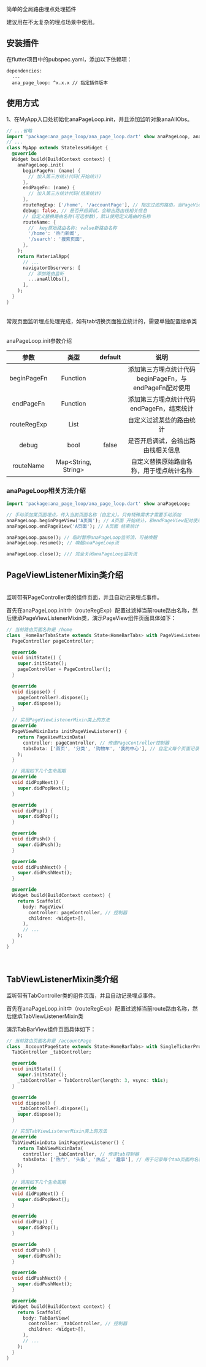 简单的全局路由埋点处理插件

建议用在不太复杂的埋点场景中使用。

## 安装插件

在flutter项目中的pubspec.yaml，添加以下依赖项：<br>

```
dependencies:
  ...
  ana_page_loop: ^x.x.x // 指定插件版本
```

## 使用方式

1、在MyApp入口处初始化anaPageLoop.init，并且添加监听对象anaAllObs。<br>

```dart
// ...省略
import 'package:ana_page_loop/ana_page_loop.dart' show anaPageLoop, anaAllObs;
// ...
class MyApp extends StatelessWidget {
  @override
  Widget build(BuildContext context) {
    anaPageLoop.init(
      beginPageFn: (name) {
        // 加入第三方统计代码(开始统计)
      },
      endPageFn: (name) {
        // 加入第三方统计代码(结束统计)
      },
      routeRegExp: ['/home', '/accountPage'], // 指定过滤的路由，当PageView或Tab组件要单独统计时，当前路由名称需要过滤掉。
      debug: false, // 是否开启调试，会输出路由栈相关信息
      // 自定义替换路由名称(可选参数)，默认使用定义路由的名称
      routeName: {
        //  key原始路由名称: value新路由名称
        '/home': '热门新闻',
        '/search': '搜索页面',
      },
    );
    return MaterialApp(
      // ...
      navigatorObservers: [
        // 添加路由监听
        ...anaAllObs(),
      ],
    );
  }
}
```
<br>
常规页面监听埋点处理完成，如有tab切换页面独立统计的，需要单独配置继承类<br><br>


anaPageLoop.init参数介绍<br>

|    参数     |        类型         | default |                          说明                          |
| :---------: | :-----------------: | :-----: | :----------------------------------------------------: |
| beginPageFn |      Function       |         | 添加第三方埋点统计代码beginPageFn，与endPageFn配对使用 |
|  endPageFn  |      Function       |         |       添加第三方埋点统计代码endPageFn，结束统计        |
| routeRegExp |    List<String>     |         |                自定义过滤某些的路由统计                |
|    debug    |        bool         |  false  |           是否开启调试，会输出路由栈相关信息           |
|  routeName  | Map<String, String> |         |        自定义替换原始路由名称，用于埋点统计名称        |



### anaPageLoop相关方法介绍<br>

```dart
import 'package:ana_page_loop/ana_page_loop.dart' show anaPageLoop;

// 手动添加某页面埋点，传入当前页面名称（自定义）。只有特殊需求才需要手动添加
anaPageLoop.beginPageView('A页面'); // A页面 开始统计，和endPageView配对使用
anaPageLoop.endPageView('A页面'); // A页面 结束统计

anaPageLoop.pause(); // 临时暂停anaPageLoop监听流，可被唤醒
anaPageLoop.resume(); // 唤醒anaPageLoop流

anaPageLoop.close(); /// 完全关闭anaPageLoop监听流
```

## PageViewListenerMixin类介绍
<br>
监听带有PageController类的组件页面，并且自动记录埋点事件。

首先在anaPageLoop.init中（routeRegExp）配置过滤掉当前route路由名称，然后继承PageViewListenerMixin类，演示PageView组件页面具体如下：<br>

```dart
// 当前路由页面名称是 /home
class _HomeBarTabsState extends State<HomeBarTabs> with PageViewListenerMixin {
  PageController pageController;

  @override
  void initState() {
    super.initState();
    pageController = PageController();
  }

  @override
  void dispose() {
    pageController?.dispose();
    super.dispose();
  }

  // 实现PageViewListenerMixin类上的方法
  @override
  PageViewMixinData initPageViewListener() {
    return PageViewMixinData(
      controller: pageController, // 传递PageController控制器
      tabsData: ['首页', '分类', '购物车', '我的中心'], // 自定义每个页面记录的名称
    );
  }

  // 调用如下几个生命周期
  @override
  void didPopNext() {
    super.didPopNext();
  }

  @override
  void didPop() {
    super.didPop();
  }

  @override
  void didPush() {
    super.didPush();
  }

  @override
  void didPushNext() {
    super.didPushNext();
  }

  @override
  Widget build(BuildContext context) {
    return Scaffold(
      body: PageView(
        controller: pageController, // 控制器
        children: <Widget>[],
      ),
      // ...
    );
  }
}
```
<br>

## TabViewListenerMixin类介绍

监听带有TabController类的组件页面，并且自动记录埋点事件。

首先在anaPageLoop.init中（routeRegExp）配置过滤掉当前route路由名称，然后继承TabViewListenerMixin类<br>

演示TabBarView组件页面具体如下：<br>

```dart
// 当前路由页面名称是 /accountPage
class _AccountPageState extends State<HomeBarTabs> with SingleTickerProviderStateMixin, TabViewListenerMixin {
  TabController _tabController;

  @override
  void initState() {
    super.initState();
    _tabController = TabController(length: 3, vsync: this);
  }

  @override
  void dispose() {
    _tabController?.dispose();
    super.dispose();
  }

  // 实现TabViewListenerMixin类上的方法
  @override
  TabViewMixinData initPageViewListener() {
    return TabViewMixinData(
      controller: _tabController, // 传递tab控制器
      tabsData: ['热门', '头条', '热点', '趣事'], // 用于记录每个tab页面的名称
    );
  }

  // 调用如下几个生命周期
  @override
  void didPopNext() {
    super.didPopNext();
  }

  @override
  void didPop() {
    super.didPop();
  }

  @override
  void didPush() {
    super.didPush();
  }

  @override
  void didPushNext() {
    super.didPushNext();
  }

  @override
  Widget build(BuildContext context) {
    return Scaffold(
      body: TabBarView(
        controller: _tabController, // 控制器
        children: <Widget>[],
      ),
      // ...
    );
  }
}
```

